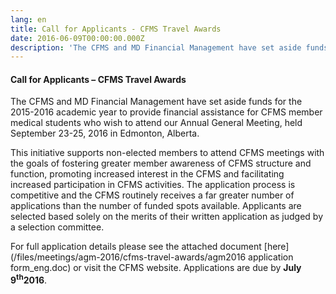 ```yaml
---
lang: en
title: Call for Applicants - CFMS Travel Awards
date: 2016-06-09T00:00:00.000Z
description: 'The CFMS and MD Financial Management have set aside funds for the 2015-2016 academic year to provide financial assistance for CFMS member medical students who wish to attend our Annual General Meeting, held September 23-25, 2016 in Edmonton, Alberta.'
---
```



#### **Call for Applicants – CFMS Travel Awards**

The CFMS and MD Financial Management have set aside funds for the 2015-2016 academic year to provide financial assistance for CFMS member medical students who wish to attend our Annual General Meeting, held September 23-25, 2016 in Edmonton, Alberta.

This initiative supports non-elected members to attend CFMS meetings with the goals of fostering greater member awareness of CFMS structure and function, promoting increased interest in the CFMS and facilitating increased participation in CFMS activities. The application process is competitive and the CFMS routinely receives a far greater number of applications than the number of funded spots available. Applicants are selected based solely on the merits of their written application as judged by a selection committee.

For full application details please see the attached document [here](/files/meetings/agm-2016/cfms-travel-awards/agm2016 application form_eng.doc) or visit the CFMS website. Applications are due by&nbsp;**July 9<sup>th</sup>2016**.